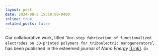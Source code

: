 ```yaml
---
layout: post
date: 2024-08-3 15:58:00-0400
inline: true
related_posts: false
---
```

   
Our collaborative work, titled '`One-step fabrication of functionalized electrodes on 3D-printed polymers for triboelectric nanogenerators`', has been published in the esteemed journal of <i>Nano Energy</i> [[Link]](https://doi.org/10.1016/j.nanoen.2024.110082). <span class="star">&#128077;</span>
